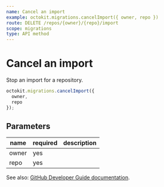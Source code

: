 ```yaml
---
name: Cancel an import
example: octokit.migrations.cancelImport({ owner, repo })
route: DELETE /repos/{owner}/{repo}/import
scope: migrations
type: API method
---
```


# Cancel an import

Stop an import for a repository.

```js
octokit.migrations.cancelImport({
  owner,
  repo
});
```

## Parameters

<table>
  <thead>
    <tr>
      <th>name</th>
      <th>required</th>
      <th>description</th>
    </tr>
  </thead>
  <tbody>
    <tr><td>owner</td><td>yes</td><td>

</td></tr>
<tr><td>repo</td><td>yes</td><td>

</td></tr>
  </tbody>
</table>

See also: [GitHub Developer Guide documentation](https://docs.github.com/rest/reference/migrations#cancel-an-import).
